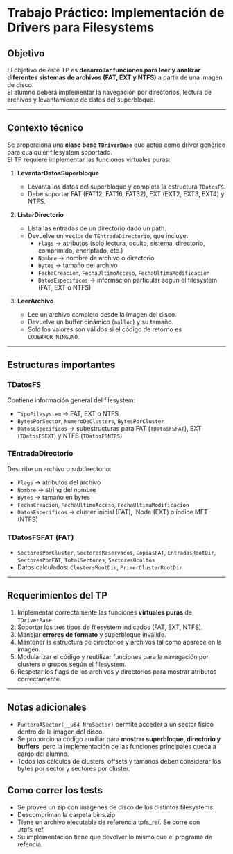# Trabajo Práctico: Implementación de Drivers para Filesystems

## Objetivo
El objetivo de este TP es **desarrollar funciones para leer y analizar diferentes sistemas de archivos (FAT, EXT y NTFS)** a partir de una imagen de disco.  
El alumno deberá implementar la navegación por directorios, lectura de archivos y levantamiento de datos del superbloque.

---

## Contexto técnico

Se proporciona una **clase base `TDriverBase`** que actúa como driver genérico para cualquier filesystem soportado.  
El TP requiere implementar las funciones virtuales puras:

1. **LevantarDatosSuperbloque**  
   - Levanta los datos del superbloque y completa la estructura `TDatosFS`.  
   - Debe soportar FAT (FAT12, FAT16, FAT32), EXT (EXT2, EXT3, EXT4) y NTFS.

2. **ListarDirectorio**  
   - Lista las entradas de un directorio dado un path.  
   - Devuelve un vector de `TEntradaDirectorio`, que incluye:
     - `Flags` → atributos (solo lectura, oculto, sistema, directorio, comprimido, encriptado, etc.)
     - `Nombre` → nombre de archivo o directorio
     - `Bytes` → tamaño del archivo
     - `FechaCreacion`, `FechaUltimoAcceso`, `FechaUltimaModificacion`
     - `DatosEspecificos` → información particular según el filesystem (FAT, EXT o NTFS)

3. **LeerArchivo**  
   - Lee un archivo completo desde la imagen del disco.  
   - Devuelve un buffer dinámico (`malloc`) y su tamaño.  
   - Solo los valores son válidos si el código de retorno es `CODERROR_NINGUNO`.

---

## Estructuras importantes

### TDatosFS
Contiene información general del filesystem:

- `TipoFilesystem` → FAT, EXT o NTFS  
- `BytesPorSector`, `NumeroDeClusters`, `BytesPorCluster`  
- `DatosEspecificos` → subestructuras para FAT (`TDatosFSFAT`), EXT (`TDatosFSEXT`) y NTFS (`TDatosFSNTFS`)  

### TEntradaDirectorio
Describe un archivo o subdirectorio:

- `Flags` → atributos del archivo  
- `Nombre` → string del nombre  
- `Bytes` → tamaño en bytes  
- `FechaCreacion`, `FechaUltimoAcceso`, `FechaUltimaModificacion`  
- `DatosEspecificos` → cluster inicial (FAT), INode (EXT) o índice MFT (NTFS)  

### TDatosFSFAT (FAT)
- `SectoresPorCluster`, `SectoresReservados`, `CopiasFAT`, `EntradasRootDir`, `SectoresPorFAT`, `TotalSectores`, `SectoresOcultos`  
- Datos calculados: `ClustersRootDir`, `PrimerClusterRootDir`

---

## Requerimientos del TP

1. Implementar correctamente las funciones **virtuales puras** de `TDriverBase`.  
2. Soportar los tres tipos de filesystem indicados (FAT, EXT, NTFS).  
3. Manejar **errores de formato** y superbloque inválido.  
4. Mantener la estructura de directorios y archivos tal como aparece en la imagen.  
5. Modularizar el código y reutilizar funciones para la navegación por clusters o grupos según el filesystem.  
6. Respetar los flags de los archivos y directorios para mostrar atributos correctamente.

---

## Notas adicionales

- `PunteroASector(__u64 NroSector)` permite acceder a un sector físico dentro de la imagen del disco.  
- Se proporciona código auxiliar para **mostrar superbloque, directorio y buffers**, pero la implementación de las funciones principales queda a cargo del alumno.  
- Todos los cálculos de clusters, offsets y tamaños deben considerar los bytes por sector y sectores por cluster.

## Como correr los tests

- Se provee un zip con imagenes de disco de los distintos filesystems.
- Descompriman la carpeta bins.zip
- Tiene un archivo ejecutable de referencia tpfs_ref. Se corre con ./tpfs_ref <imagen de disco>
- Su implementacion tiene que devolver lo mismo que el programa de refencia.
